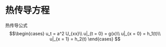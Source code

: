 # 热传导方程

热传导公式
$$\begin{cases} 
    u_t = a^2 U_{xx}\\
    u|_{t = 0} = g(x)\\ 
    u|_{x = 0} = h_1(t)\\
    u|_{x = 1} = h_2(t)  
 \end{cases} 
 $$